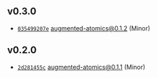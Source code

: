 ## v0.3.0

* [`035499207e`](https://github.com/yamadapc/augmented-audio/commits/035499207e) augmented-atomics@0.1.2 (Minor)

## v0.2.0

* [`2d281455c`](https://github.com/yamadapc/augmented-audio/commits/2d281455c) augmented-atomics@0.1.1 (Minor)

